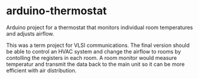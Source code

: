 arduino-thermostat
==================

Arduino project for a thermostat that monitors individual room temperatures and adjusts airflow.

This was a term project for VLSI communications.  The final version should be able to control an HVAC system and change the airflow to rooms by contolling the registers in each room.  A room monitor would measure temperatur and transmit the data back to the main unit so it can be more efficient with air distribution.
